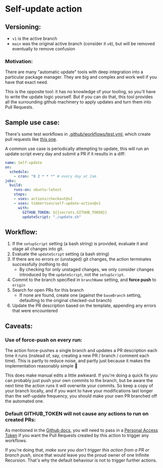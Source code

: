 # Self-update action

## Versioning:

 - `v1` is the active branch
 - `main` was the original active branch (consider it `v0`), but will be removed eventually to remove confusion

### Motivation:

There are many "automatic update" tools with deep integration into a particular package manager. They are big and complex and work well if you have that exact need.

This is the opposite tool: it has no knowledge of your tooling, so you'll have to write the update logic yourself. But if you can do that, this tool provides all the surrounding github machinery to apply updates and turn them into Pull Requests.

## Sample use case:

There's some test workflows in [.github/workflows/test.yml](https://github.com/timbertson/self-update-action/blob/main/.github/workflows/test.yml), which create pull requests like [this one](https://github.com/timbertson/self-update-action/pull/6).

A common use case is periodically attempting to update, this will run an update script every day and submit a PR if it results in a diff:


```yml
name: Self-update
on:
  schedule:
    - cron: "0 2 * * *" # every day at 2am
jobs:
  build:
    runs-on: ubuntu-latest
    steps:
    - uses: actions/checkout@v2
    - uses: timbertson/self-update-action@v1
      with:
        GITHUB_TOKEN: ${{secrets.GITHUB_TOKEN}}
        updateScript: "./update.sh"
```


## Workflow:

1. If the `setupScript` setting (a bash string) is provided, evaluate it and stage all changes into git.
2. Evaluate the `updateScript` setting (a bash string)
3. If there are no errors or (unstaged) git changes, the action terminates successfully (nothing to do)
   - By checking for only unstaged changes, we only consider changes introduced by the `updateScript`, not the `setupScript`.
4. Commit to the branch specified in `branchName` setting, and **force push** to `origin`
5. Search for open PRs for this branch
   - If none are found, create one (against the `baseBranch` setting, defaulting to the original checked-out branch)
6. Update the PR description based on the template, appending any errors that were encountered

## Caveats:

### Use of force-push on every run:

The action force-pushes a single branch and updates a PR description each time it runs (instead of, say, creating a new PR / branch / comment each time). This is partly to reduce noise, and partly just because it makes the implementation reasonably simple :shrug:

This does make manual edits a little awkward. If you're doing a quick fix you can probably just push your own commits to the branch, but be aware the next time the action runs it will overwrite your commits. So keep a copy of your branch locally, and if you want to have your modifications last longer than the self-update frequency, you should make your own PR branched off the automated one.

### Default GITHUB_TOKEN will not cause any actions to run on created PRs:

As mentioned in the [Github docs](https://docs.github.com/en/free-pro-team@latest/actions/reference/authentication-in-a-workflow), you will need to pass in a [Personal Access Token](https://docs.github.com/en/free-pro-team@latest/github/authenticating-to-github/creating-a-personal-access-token) if you want the Pull Requests created by this action to trigger any workflows.

If you're doing that, _make sure you don't trigger this action from a PR or branch push_, since that would leave you the proud owner of one Infinite Recursion. That's why the default behaviour is not to trigger further actions.

